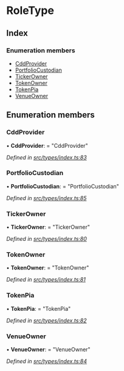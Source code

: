 # RoleType

## Index

### Enumeration members

* [CddProvider](roletype.md#cddprovider)
* [PortfolioCustodian](roletype.md#portfoliocustodian)
* [TickerOwner](roletype.md#tickerowner)
* [TokenOwner](roletype.md#tokenowner)
* [TokenPia](roletype.md#tokenpia)
* [VenueOwner](roletype.md#venueowner)

## Enumeration members

### CddProvider

• **CddProvider**: = "CddProvider"

_Defined in_ [_src/types/index.ts:83_](https://github.com/PolymathNetwork/polymesh-sdk/blob/a0872cf4/src/types/index.ts#L83)

### PortfolioCustodian

• **PortfolioCustodian**: = "PortfolioCustodian"

_Defined in_ [_src/types/index.ts:85_](https://github.com/PolymathNetwork/polymesh-sdk/blob/a0872cf4/src/types/index.ts#L85)

### TickerOwner

• **TickerOwner**: = "TickerOwner"

_Defined in_ [_src/types/index.ts:80_](https://github.com/PolymathNetwork/polymesh-sdk/blob/a0872cf4/src/types/index.ts#L80)

### TokenOwner

• **TokenOwner**: = "TokenOwner"

_Defined in_ [_src/types/index.ts:81_](https://github.com/PolymathNetwork/polymesh-sdk/blob/a0872cf4/src/types/index.ts#L81)

### TokenPia

• **TokenPia**: = "TokenPia"

_Defined in_ [_src/types/index.ts:82_](https://github.com/PolymathNetwork/polymesh-sdk/blob/a0872cf4/src/types/index.ts#L82)

### VenueOwner

• **VenueOwner**: = "VenueOwner"

_Defined in_ [_src/types/index.ts:84_](https://github.com/PolymathNetwork/polymesh-sdk/blob/a0872cf4/src/types/index.ts#L84)

